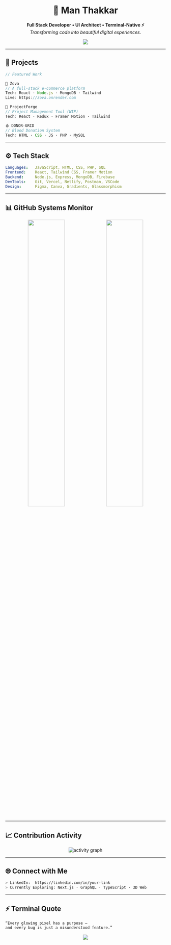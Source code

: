 <h1 align="center">🚀 Man Thakkar</h1>

<p align="center">
  <strong>Full Stack Developer • UI Architect • Terminal-Native ⚡</strong><br/>
  <em>Transforming code into beautiful digital experiences.</em>
</p>

<p align="center">
  <img src="https://capsule-render.vercel.app/api?type=waving&color=0f0f0f&height=140&section=header&text=Welcome%20to%20My%20Command%20Center&fontColor=00FFD2&fontSize=25&animation=fadeIn" />
</p>

---

## 📁 Projects

```js
// Featured Work

🛒 Zova
// A full-stack e-commerce platform
Tech: React · Node.js · MongoDB · Tailwind
Live: https://zova.onrender.com

🧠 ProjectForge
// Project Management Tool (WIP)
Tech: React · Redux · Framer Motion · Tailwind

🩸 DONOR-GRID
// Blood Donation System
Tech: HTML · CSS · JS · PHP · MySQL
```

---

## ⚙️ Tech Stack

```yaml
Languages:   JavaScript, HTML, CSS, PHP, SQL
Frontend:    React, Tailwind CSS, Framer Motion
Backend:     Node.js, Express, MongoDB, Firebase
DevTools:    Git, Vercel, Netlify, Postman, VSCode
Design:      Figma, Canva, Gradients, Glassmorphism
```

---

## 📊 GitHub Systems Monitor

<div align="center">
  <img src="https://github-readme-stats.vercel.app/api?username=Man-Thakkar03&show_icons=true&theme=tokyonight&hide_border=true" width="48%" />
  <img src="https://github-readme-streak-stats.herokuapp.com?user=Man-Thakkar03&theme=tokyonight&hide_border=true" width="48%" />
</div>

---

## 📈 Contribution Activity

<p align="center">
  <img src="https://github-readme-activity-graph.vercel.app/graph?username=Man-Thakkar03&theme=react-dark&hide_border=true" alt="activity graph"/>
</p>

---

## 🌐 Connect with Me

```bash
> LinkedIn:  https://linkedin.com/in/your-link
> Currently Exploring: Next.js · GraphQL · TypeScript · 3D Web
```

---

## ⚡ Terminal Quote

```txt
“Every glowing pixel has a purpose — 
and every bug is just a misunderstood feature.”
```

<p align="center">
  <img src="https://capsule-render.vercel.app/api?type=rect&color=gradient&height=2" />
</p>
